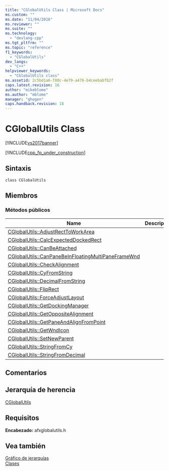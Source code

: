 ```yaml
---
title: "CGlobalUtils Class | Microsoft Docs"
ms.custom: ""
ms.date: "11/04/2016"
ms.reviewer: ""
ms.suite: ""
ms.technology: 
  - "devlang-cpp"
ms.tgt_pltfrm: ""
ms.topic: "reference"
f1_keywords: 
  - "CGlobalUtils"
dev_langs: 
  - "C++"
helpviewer_keywords: 
  - "CGlobalUtils class"
ms.assetid: 2c5bd1a6-f80c-4e79-a476-b4ceebabfb2f
caps.latest.revision: 16
author: "mikeblome"
ms.author: "mblome"
manager: "ghogen"
caps.handback.revision: 18
---
```

# CGlobalUtils Class
[!INCLUDE[vs2017banner](../../assembler/inline/includes/vs2017banner.md)]

[!INCLUDE[cpp_fp_under_construction](../../mfc/reference/includes/cpp_fp_under_construction_md.md)]  
  
## Sintaxis  
  
```  
class CGlobalUtils  
```  
  
## Miembros  
  
### Métodos públicos  
  
|Name|Descripción|  
|----------|-----------------|  
|[CGlobalUtils::AdjustRectToWorkArea](../Topic/CGlobalUtils::AdjustRectToWorkArea.md)||  
|[CGlobalUtils::CalcExpectedDockedRect](../Topic/CGlobalUtils::CalcExpectedDockedRect.md)||  
|[CGlobalUtils::CanBeAttached](../Topic/CGlobalUtils::CanBeAttached.md)||  
|[CGlobalUtils::CanPaneBeInFloatingMultiPaneFrameWnd](../Topic/CGlobalUtils::CanPaneBeInFloatingMultiPaneFrameWnd.md)||  
|[CGlobalUtils::CheckAlignment](../Topic/CGlobalUtils::CheckAlignment.md)||  
|[CGlobalUtils::CyFromString](../Topic/CGlobalUtils::CyFromString.md)||  
|[CGlobalUtils::DecimalFromString](../Topic/CGlobalUtils::DecimalFromString.md)||  
|[CGlobalUtils::FlipRect](../Topic/CGlobalUtils::FlipRect.md)||  
|[CGlobalUtils::ForceAdjustLayout](../Topic/CGlobalUtils::ForceAdjustLayout.md)||  
|[CGlobalUtils::GetDockingManager](../Topic/CGlobalUtils::GetDockingManager.md)||  
|[CGlobalUtils::GetOppositeAlignment](../Topic/CGlobalUtils::GetOppositeAlignment.md)||  
|[CGlobalUtils::GetPaneAndAlignFromPoint](../Topic/CGlobalUtils::GetPaneAndAlignFromPoint.md)||  
|[CGlobalUtils::GetWndIcon](../Topic/CGlobalUtils::GetWndIcon.md)||  
|[CGlobalUtils::SetNewParent](../Topic/CGlobalUtils::SetNewParent.md)||  
|[CGlobalUtils::StringFromCy](../Topic/CGlobalUtils::StringFromCy.md)||  
|[CGlobalUtils::StringFromDecimal](../Topic/CGlobalUtils::StringFromDecimal.md)||  
  
## Comentarios  
  
## Jerarquía de herencia  
 [CGlobalUtils](../../mfc/reference/cglobalutils-class.md)  
  
## Requisitos  
 **Encabezado:** afxglobalutils.h  
  
## Vea también  
 [Gráfico de jerarquías](../../mfc/hierarchy-chart.md)   
 [Clases](../../mfc/reference/mfc-classes.md)